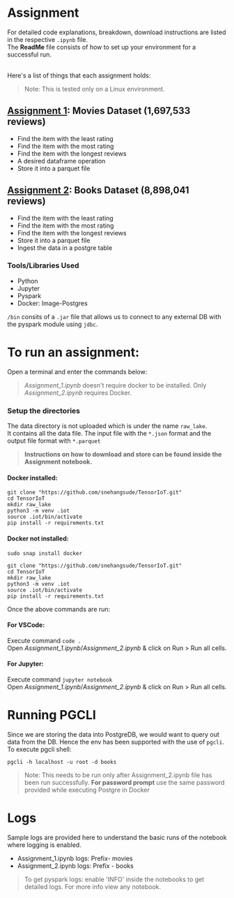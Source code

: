 # Assignment 

For detailed code explanations, breakdown, download instructions are listed in the respective `.ipynb` file. 
<br>The **ReadMe** file consists of how to set up your environment for a successful run. 

<br>Here's a list of things that each assignment holds:
> Note: This is tested only on a Linux environment.

## [Assignment 1](https://github.com/snehangsude/TensorIoT/blob/master/Assingment_1.ipynb): Movies Dataset (1,697,533 reviews)
- Find the item with the least rating
- Find the item with the most rating
- Find the item with the longest reviews
- A desired dataframe operation
- Store it into a parquet file

## [Assignment 2](https://github.com/snehangsude/TensorIoT/blob/master/Assingment_2.ipynb): Books Dataset (8,898,041 reviews)

- Find the item with the least rating
- Find the item with the most rating
- Find the item with the longest reviews
- Store it into a parquet file
- Ingest the data in a postgre table

### Tools/Libraries Used
- Python
- Jupyter
- Pyspark
- Docker: Image-Postgres

`/bin` consits of a `.jar` file that allows us to connect to any external DB with the pyspark module using `jdbc`. 

# To run an assignment: 
Open a terminal and enter the commands below:

> *Assignment_1.ipynb* doesn't require docker to be installed. Only *Assignment_2.ipynb* requires Docker.

### Setup the directories

The data directory is not uploaded which is under the name `raw_lake`. <br>
It contains all the data file. The input file with the `*.json` format and the output file format with `*.parquet`<br>

> **Instructions on how to download and store can be found inside the Assignment notebook.**

#### Docker installed:
```
git clone "https://github.com/snehangsude/TensorIoT.git"
cd TensorIoT
mkdir raw_lake
python3 -m venv .iot
source .iot/bin/activate
pip install -r requirements.txt
```
#### Docker not installed:
```
sudo snap install docker

git clone "https://github.com/snehangsude/TensorIoT.git"
cd TensorIoT
mkdir raw_lake
python3 -m venv .iot
source .iot/bin/activate
pip install -r requirements.txt
```
Once the above commands are run: 

#### For VSCode: 
Execute command `code .` <br>
Open *Assignment_1.ipynb*/*Assignment_2.ipynb* & click on Run > Run all cells.


#### For Jupyter: 
Execute command `jupyter notebook` <br>
Open *Assignment_1.ipynb*/*Assignment_2.ipynb* & click on Run > Run all cells.

# Running PGCLI

Since we are storing the data into PostgreDB, we would want to query out data from the DB. Hence the env has been supported with the use of `pgcli`.
To execute pgcli shell:

```
pgcli -h localhost -u root -d books
```
> Note: This needs to be run only after Assignment_2.ipynb file has been run successfully.
> **For password prompt** use the same password provided while executing Postgre in Docker 

# Logs
Sample logs are provided here to understand the basic runs of the notebook where logging is enabled.
- Assignment_1.ipynb logs: Prefix- movies
- Assignment_2.ipynb logs: Prefix - books

> To get pyspark logs: enable 'INFO' inside the notebooks to get detailed logs. For more info view any notebook.
